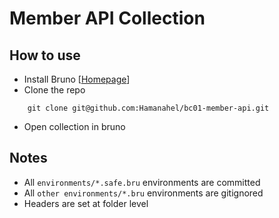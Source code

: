 # Member API Collection

## How to use

- Install Bruno [[Homepage](https://www.usebruno.com/)]
- Clone the repo
```
	git clone git@github.com:Hamanahel/bc01-member-api.git
```
- Open collection in bruno


## Notes

- All `environments/*.safe.bru` environments are committed
- All `other environments/*.bru` environments are gitignored
- Headers are set at folder level